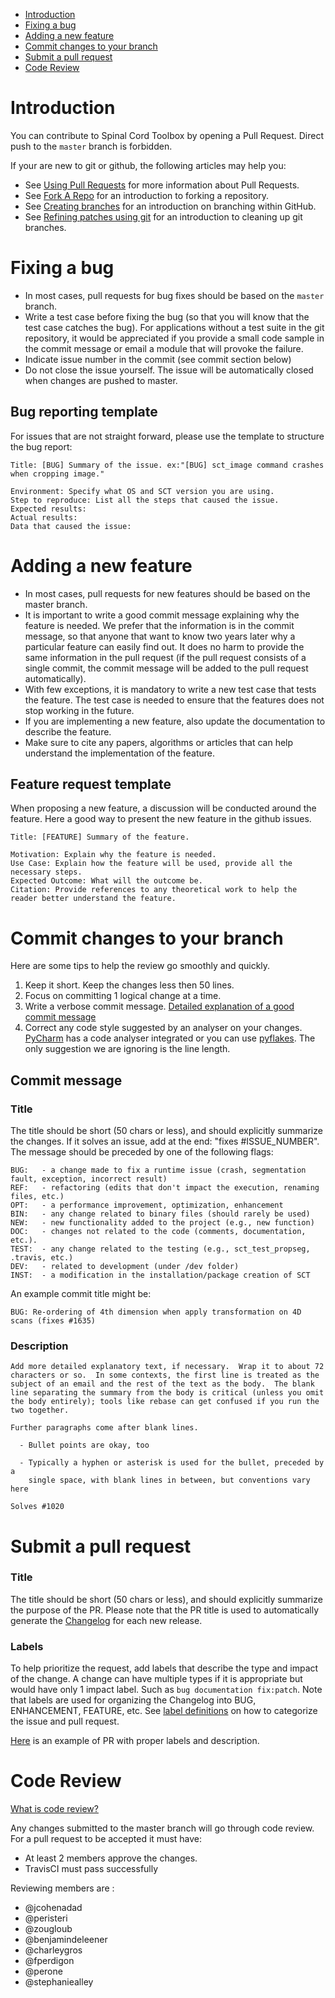 * [Introduction](#introduction)
* [Fixing a bug](#fixing-a-bug)
* [Adding a new feature](#adding-a-new-feature)
* [Commit changes to your branch](#commit-changes-to-your-branch)
* [Submit a pull request](#submit-a-pull-request)
* [Code Review](#code-review)

# Introduction

You can contribute to Spinal Cord Toolbox by opening a Pull Request. Direct push to the `master` branch is forbidden.

If your are new to git or github, the following articles may help you:

* See [Using Pull Requests](https://help.github.com/articles/using-pull-requests) for more information about Pull Requests.
* See [Fork A Repo](http://help.github.com/forking/) for an introduction to forking a repository.
* See [Creating branches](https://help.github.com/articles/creating-and-deleting-branches-within-your-repository/) for an introduction on branching within GitHub.
* See [Refining patches using git](https://github.com/erlang/otp/wiki/Refining-patches-using-git) for an introduction to cleaning up git branches.

# Fixing a bug

* In most cases, pull requests for bug fixes should be based on the `master` branch.
* Write a test case before fixing the bug (so that you will know that the test case catches the bug). For applications without a test suite in the git repository, it would be appreciated if you provide a small code sample in the commit message or email a module that will provoke the failure.
* Indicate issue number in the commit (see commit section below)
* Do not close the issue yourself. The issue will be automatically closed when changes are pushed to master.

## Bug reporting template

For issues that are not straight forward, please use the template to structure the bug report:

    Title: [BUG] Summary of the issue. ex:"[BUG] sct_image command crashes when cropping image."

    Environment: Specify what OS and SCT version you are using.
    Step to reproduce: List all the steps that caused the issue.
    Expected results:
    Actual results:
    Data that caused the issue:

# Adding a new feature

* In most cases, pull requests for new features should be based on the master branch.
* It is important to write a good commit message explaining why the feature is needed. We prefer that the information is in the commit message, so that anyone that want to know two years later why a particular feature can easily find out. It does no harm to provide the same information in the pull request (if the pull request consists of a single commit, the commit message will be added to the pull request automatically).
* With few exceptions, it is mandatory to write a new test case that tests the feature. The test case is needed to ensure that the features does not stop working in the future.
* If you are implementing a new feature, also update the documentation to describe the feature.
* Make sure to cite any papers, algorithms or articles that can help understand the implementation of the feature.

## Feature request template

When proposing a new feature, a discussion will be conducted around the feature. Here a good way to present the new feature in the github issues.

    Title: [FEATURE] Summary of the feature.

    Motivation: Explain why the feature is needed.
    Use Case: Explain how the feature will be used, provide all the necessary steps.
    Expected Outcome: What will the outcome be.
    Citation: Provide references to any theoretical work to help the reader better understand the feature.

# Commit changes to your branch

Here are some tips to help the review go smoothly and quickly.

1. Keep it short. Keep the changes less then 50 lines.
2. Focus on committing 1 logical change at a time.
3. Write a verbose commit message. [Detailed explanation of a good commit message](https://github.com/erlang/otp/wiki/writing-good-commit-messages)
4. Correct any code style suggested by an analyser on your changes. [PyCharm](https://www.jetbrains.com/help/pycharm/2016.1/code-inspection.html) has a code analyser integrated or you can use [pyflakes](https://github.com/PyCQA/pyflakes). The only suggestion we are ignoring is the line length.

## Commit message

### Title

The title should be short (50 chars or less), and should explicitly summarize the changes. If it solves an issue, add at the end: "fixes #ISSUE_NUMBER". The message should be preceded by one of the following flags:

```
BUG:   - a change made to fix a runtime issue (crash, segmentation fault, exception, incorrect result)
REF:   - refactoring (edits that don't impact the execution, renaming files, etc.)
OPT:   - a performance improvement, optimization, enhancement
BIN:   - any change related to binary files (should rarely be used)
NEW:   - new functionality added to the project (e.g., new function)
DOC:   - changes not related to the code (comments, documentation, etc.).
TEST:  - any change related to the testing (e.g., sct_test_propseg, .travis, etc.)
DEV:   - related to development (under /dev folder)
INST:  - a modification in the installation/package creation of SCT
```  

An example commit title might be:
```
BUG: Re-ordering of 4th dimension when apply transformation on 4D scans (fixes #1635)
````

### Description

```
Add more detailed explanatory text, if necessary.  Wrap it to about 72
characters or so.  In some contexts, the first line is treated as the
subject of an email and the rest of the text as the body.  The blank
line separating the summary from the body is critical (unless you omit
the body entirely); tools like rebase can get confused if you run the
two together.

Further paragraphs come after blank lines.

  - Bullet points are okay, too

  - Typically a hyphen or asterisk is used for the bullet, preceded by a
    single space, with blank lines in between, but conventions vary here

Solves #1020
```

# Submit a pull request

### Title
The title should be short (50 chars or less), and should explicitly summarize the purpose of the PR. Please note that the PR title is used to automatically generate the [Changelog](https://github.com/neuropoly/spinalcordtoolbox/blob/master/CHANGES.md) for each new release.

### Labels
To help prioritize the request, add labels that describe the type and impact of the change. A change can have multiple types if it is appropriate but would have only 1 impact label. Such as `bug documentation fix:patch`.
Note that labels are used for organizing the Changelog into BUG, ENHANCEMENT, FEATURE, etc.
See [label definitions](https://github.com/neuropoly/spinalcordtoolbox/wiki/Label-definition) on how to categorize the issue and pull request.

[Here](https://github.com/neuropoly/spinalcordtoolbox/pull/1637) is an example of PR with proper labels and description.

# Code Review 

[What is code review?](https://help.github.com/articles/about-pull-request-reviews/)

Any changes submitted to the master branch will go through code review. For a pull request to be accepted it must have:

* At least 2 members approve the changes.
* TravisCI must pass successfully

Reviewing members are :
* @jcohenadad
* @peristeri
* @zougloub
* @benjamindeleener
* @charleygros
* @fperdigon
* @perone
* @stephaniealley
